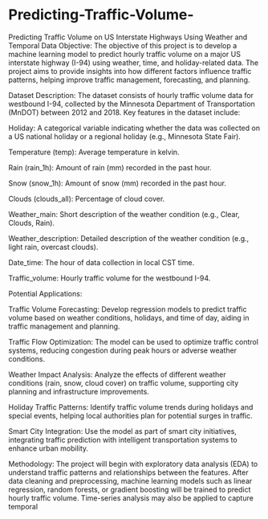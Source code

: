 # Predicting-Traffic-Volume-
Predicting Traffic Volume on US Interstate Highways Using Weather and Temporal Data 
Objective: The objective of this project is to develop a machine learning model to predict hourly traffic volume on a major US interstate highway (I-94) using weather, time, and holiday-related data. The project aims to provide insights into how different factors influence traffic patterns, helping improve traffic management, forecasting, and planning. 

Dataset Description: The dataset consists of hourly traffic volume data for westbound I-94, collected by the Minnesota Department of Transportation (MnDOT) between 2012 and 2018. Key features in the dataset include: 

Holiday: A categorical variable indicating whether the data was collected on a US national holiday or a regional holiday (e.g., Minnesota State Fair). 

Temperature (temp): Average temperature in kelvin. 

Rain (rain_1h): Amount of rain (mm) recorded in the past hour. 

Snow (snow_1h): Amount of snow (mm) recorded in the past hour. 

Clouds (clouds_all): Percentage of cloud cover. 

Weather_main: Short description of the weather condition (e.g., Clear, Clouds, Rain). 

Weather_description: Detailed description of the weather condition (e.g., light rain, overcast clouds). 

Date_time: The hour of data collection in local CST time. 

Traffic_volume: Hourly traffic volume for the westbound I-94. 

Potential Applications: 

Traffic Volume Forecasting: Develop regression models to predict traffic volume based on weather conditions, holidays, and time of day, aiding in traffic management and planning. 

Traffic Flow Optimization: The model can be used to optimize traffic control systems, reducing congestion during peak hours or adverse weather conditions. 

Weather Impact Analysis: Analyze the effects of different weather conditions (rain, snow, cloud cover) on traffic volume, supporting city planning and infrastructure improvements. 

Holiday Traffic Patterns: Identify traffic volume trends during holidays and special events, helping local authorities plan for potential surges in traffic. 

Smart City Integration: Use the model as part of smart city initiatives, integrating traffic prediction with intelligent transportation systems to enhance urban mobility. 

Methodology: The project will begin with exploratory data analysis (EDA) to understand traffic patterns and relationships between the features. After data cleaning and preprocessing, machine learning models such as linear regression, random forests, or gradient boosting will be trained to predict hourly traffic volume. Time-series analysis may also be applied to capture temporal
